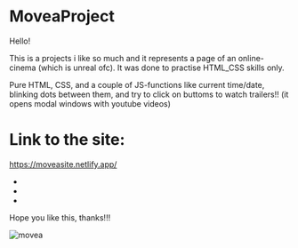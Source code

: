 # MoveaProject

Hello!

This is a projects i like so much and it represents a page of an online-cinema (which is unreal ofc).
It was done to practise HTML_CSS skills only.

Pure HTML, CSS, and a couple of JS-functions like current time/date, blinking dots between them, 
and try to click on buttoms to watch trailers!! (it opens modal windows with youtube videos)

# Link to the site:
https://moveasite.netlify.app/

-
-
-

Hope you like this, thanks!!! 


![movea](https://user-images.githubusercontent.com/92570785/173575822-f92a67cc-0fe1-41d5-97b9-b513ccb4cdbf.png)
